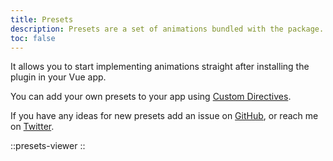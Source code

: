 ```yaml
---
title: Presets
description: Presets are a set of animations bundled with the package.
toc: false
---
```


It allows you to start implementing animations straight after installing the plugin in your Vue app.

You can add your own presets to your app using [Custom Directives](/features/directive-usage#custom-directives).

If you have any ideas for new presets add an issue on [GitHub](https://github.com/vueuse/motion#issues), or reach me on [Twitter](https://twitter.com/yaeeelglx).


::presets-viewer
::
